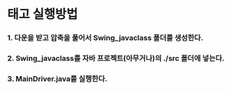 태고 실행방법
============
### 1. 다운을 받고 압축을 풀어서 Swing_javaclass 폴더를 생성한다. 
### 2. Swing_javaclass를 자바 프로젝트(아무거나)의 ./src 폴더에 넣는다.
### 3. MainDriver.java를 실행한다.
